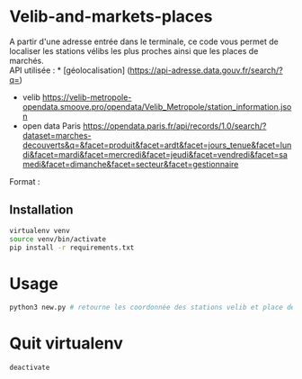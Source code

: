 # Velib-and-markets-places

A partir d'une adresse entrée dans le terminale, ce code vous permet de localiser les stations vélibs les plus proches ainsi que les places de marchés.  
API utilisée : * [géolocalisation] (https://api-adresse.data.gouv.fr/search/?q=)
* velib <https://velib-metropole-opendata.smoove.pro/opendata/Velib_Metropole/station_information.json>
* open data Paris <https://opendata.paris.fr/api/records/1.0/search/?dataset=marches-decouverts&q=&facet=produit&facet=ardt&facet=jours_tenue&facet=lundi&facet=mardi&facet=mercredi&facet=jeudi&facet=vendredi&facet=samedi&facet=dimanche&facet=secteur&facet=gestionnaire>

Format :  

## Installation
```bash
virtualenv venv
source venv/bin/activate
pip install -r requirements.txt
```
# Usage

```python
python3 new.py # retourne les coordonnée des stations velib et place de marché les plus proches
```
# Quit virtualenv 
```bash
deactivate
```
